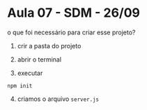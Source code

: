 # Aula 07 - SDM - 26/09

o que foi necessário para criar esse projeto?

1. crir a pasta do projeto

2. abrir o terminal

3. executar
```
npm init
```

4. criamos o arquivo `server.js`